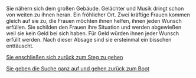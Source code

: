 Sie nähern sich dem großen Gebäude. Gelächter und Musik dringt schon von weiten 
zu ihnen heran. Ein fröhlicher Ort. Zwei kräftige Frauen kommen gleich auf sie zu, 
die Frauen möchten ihnen helfen, ihnen jeden Wunsch erfüllen. Sie schilden den 
Frauen ihre Situation und werden abgewießen weil sie kein Geld bei sich haben. 
Für Geld würden ihnen jeder Wunsch erfüllt werden. 
Nach dieser Absage sind sie ersteinmal ein bisschen enttäuscht. 

[Sie enschließen sich zurück zum Steg zu gehen](../dorf.md)

[Sie geben die Suche ganz auf und gehen zurück zum Boot](../../ruderboot.md)